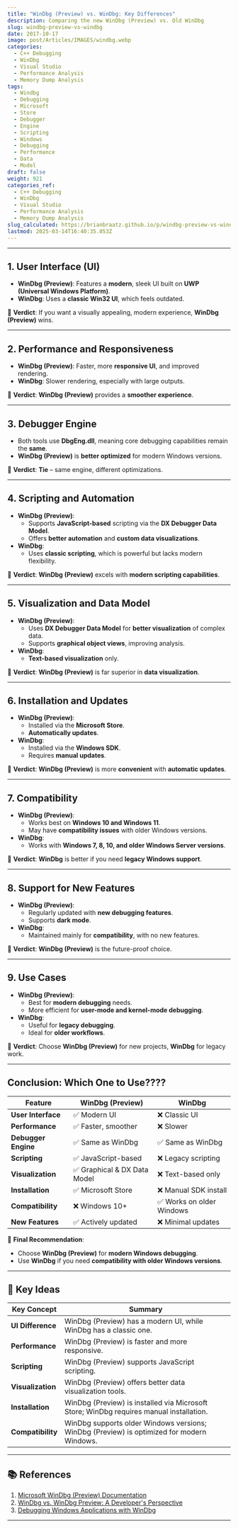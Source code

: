 ```yaml
---
title: "WinDbg (Preview) vs. WinDbg: Key Differences"
description: Comparing the new WinDbg (Preview) vs. Old WinDbg
slug: windbg-preview-vs-windbg
date: 2017-10-17
image: post/Articles/IMAGES/windbg.webp
categories:
  - C++ Debugging
  - WinDbg
  - Visual Studio
  - Performance Analysis
  - Memory Dump Analysis
tags:
  - Windbg
  - Debugging
  - Microsoft
  - Store
  - Debugger
  - Engine
  - Scripting
  - Windows
  - Debugging
  - Performance
  - Data
  - Model
draft: false
weight: 921
categories_ref:
  - C++ Debugging
  - WinDbg
  - Visual Studio
  - Performance Analysis
  - Memory Dump Analysis
slug_calculated: https://brianbraatz.github.io/p/windbg-preview-vs-windbg
lastmod: 2025-03-14T16:40:35.053Z
---
```

<!-- 
# WinDbg (Preview) vs. WinDbg: Key Differences

## Introduction
Debugging Windows applications requires powerful tools, and **WinDbg** has long been a go-to choice for developers and reverse engineers. However, Microsoft introduced **WinDbg (Preview)** as a modernized version of the classic **WinDbg**. While both share the same underlying debugging engine, they differ significantly in **UI, performance, scripting, and feature set**.

This article explores the key differences between **WinDbg (Preview)** and **WinDbg**, helping you decide which one suits your debugging needs.
-->

***

## 1. User Interface (UI)

* **WinDbg (Preview)**: Features a **modern**, sleek UI built on **UWP (Universal Windows Platform)**.
* **WinDbg**: Uses a **classic Win32 UI**, which feels outdated.

📌 **Verdict**: If you want a visually appealing, modern experience, **WinDbg (Preview)** wins.

***

## 2. Performance and Responsiveness

* **WinDbg (Preview)**: Faster, more **responsive UI**, and improved rendering.
* **WinDbg**: Slower rendering, especially with large outputs.

📌 **Verdict**: **WinDbg (Preview)** provides a **smoother experience**.

***

## 3. Debugger Engine

* Both tools use **DbgEng.dll**, meaning core debugging capabilities remain the **same**.
* **WinDbg (Preview)** is **better optimized** for modern Windows versions.

📌 **Verdict**: **Tie** – same engine, different optimizations.

***

## 4. Scripting and Automation

* **WinDbg (Preview)**:
  * Supports **JavaScript-based** scripting via the **DX Debugger Data Model**.
  * Offers **better automation** and **custom data visualizations**.
* **WinDbg**:
  * Uses **classic scripting**, which is powerful but lacks modern flexibility.

📌 **Verdict**: **WinDbg (Preview)** excels with **modern scripting capabilities**.

***

## 5. Visualization and Data Model

* **WinDbg (Preview)**:
  * Uses **DX Debugger Data Model** for **better visualization** of complex data.
  * Supports **graphical object views**, improving analysis.
* **WinDbg**:
  * **Text-based visualization** only.

📌 **Verdict**: **WinDbg (Preview)** is far superior in **data visualization**.

***

## 6. Installation and Updates

* **WinDbg (Preview)**:
  * Installed via the **Microsoft Store**.
  * **Automatically updates**.
* **WinDbg**:
  * Installed via the **Windows SDK**.
  * Requires **manual updates**.

📌 **Verdict**: **WinDbg (Preview)** is more **convenient** with **automatic updates**.

***

## 7. Compatibility

* **WinDbg (Preview)**:
  * Works best on **Windows 10 and Windows 11**.
  * May have **compatibility issues** with older Windows versions.
* **WinDbg**:
  * Works with **Windows 7, 8, 10, and older Windows Server versions**.

📌 **Verdict**: **WinDbg** is better if you need **legacy Windows support**.

***

## 8. Support for New Features

* **WinDbg (Preview)**:
  * Regularly updated with **new debugging features**.
  * Supports **dark mode**.
* **WinDbg**:
  * Maintained mainly for **compatibility**, with no new features.

📌 **Verdict**: **WinDbg (Preview)** is the future-proof choice.

***

## 9. Use Cases

* **WinDbg (Preview)**:
  * Best for **modern debugging** needs.
  * More efficient for **user-mode and kernel-mode debugging**.
* **WinDbg**:
  * Useful for **legacy debugging**.
  * Ideal for **older workflows**.

📌 **Verdict**: Choose **WinDbg (Preview)** for new projects, **WinDbg** for legacy work.

***

## Conclusion: Which One to Use????

| Feature             | WinDbg (Preview)            | WinDbg                   |
| ------------------- | --------------------------- | ------------------------ |
| **User Interface**  | ✅ Modern UI                 | ❌ Classic UI             |
| **Performance**     | ✅ Faster, smoother          | ❌ Slower                 |
| **Debugger Engine** | ✅ Same as WinDbg            | ✅ Same as WinDbg         |
| **Scripting**       | ✅ JavaScript-based          | ❌ Legacy scripting       |
| **Visualization**   | ✅ Graphical & DX Data Model | ❌ Text-based only        |
| **Installation**    | ✅ Microsoft Store           | ❌ Manual SDK install     |
| **Compatibility**   | ❌ Windows 10+               | ✅ Works on older Windows |
| **New Features**    | ✅ Actively updated          | ❌ Minimal updates        |

📌 **Final Recommendation**:

* Choose **WinDbg (Preview)** for **modern Windows debugging**.
* Use **WinDbg** if you need **compatibility with older Windows versions**.

***

## 🔑 Key Ideas

| Key Concept       | Summary                                                                                   |
| ----------------- | ----------------------------------------------------------------------------------------- |
| **UI Difference** | WinDbg (Preview) has a modern UI, while WinDbg has a classic one.                         |
| **Performance**   | WinDbg (Preview) is faster and more responsive.                                           |
| **Scripting**     | WinDbg (Preview) supports JavaScript scripting.                                           |
| **Visualization** | WinDbg (Preview) offers better data visualization tools.                                  |
| **Installation**  | WinDbg (Preview) is installed via Microsoft Store; WinDbg requires manual installation.   |
| **Compatibility** | WinDbg supports older Windows versions; WinDbg (Preview) is optimized for modern Windows. |

***

## 📚 References

1. [Microsoft WinDbg (Preview) Documentation](https://docs.microsoft.com/en-us/windows-hardware/drivers/debugger/debugger-download-tools)
2. [WinDbg vs. WinDbg Preview: A Developer's Perspective](https://devblogs.microsoft.com)
3. [Debugging Windows Applications with WinDbg](https://learn.microsoft.com/en-us/windows-hardware/drivers/debugger/)

***
